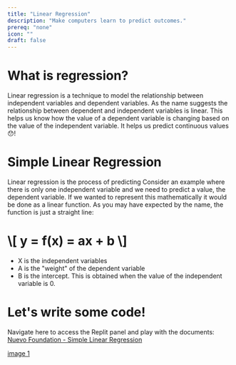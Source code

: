 ```yaml
---
title: "Linear Regression"
description: "Make computers learn to predict outcomes."
prereq: "none"
icon: ""
draft: false
---
```


# What is regression?
Linear regression is a technique to model the relationship between independent variables and dependent variables. As the name suggests the relationship between dependent and independent variables is linear. This helps us know how the value of a dependent variable is changing based on the value of the independent variable. It helps us predict continuous values 😯!


# Simple Linear Regression
Linear regression is the process of predicting
Consider an example where there is only one independent variable and we need to predict a value, the dependent variable. If we wanted to represent this mathematically it would be done as a linear function. As you may have expected by the name, the function is just a straight line:

<h1>
\[
    y = f(x) = ax + b
\]
</h1>

- X is the independent variables
- A is the "weight" of the dependent variable
- B is the intercept. This is obtained when the value of the independent variable is 0.

# Let's write some code!

Navigate here to access the Replit panel and play with the documents: [Nuevo Foundation - Simple Linear Regression](https://linearregression.nuevofoundation.repl.co/)

[image 1]()



